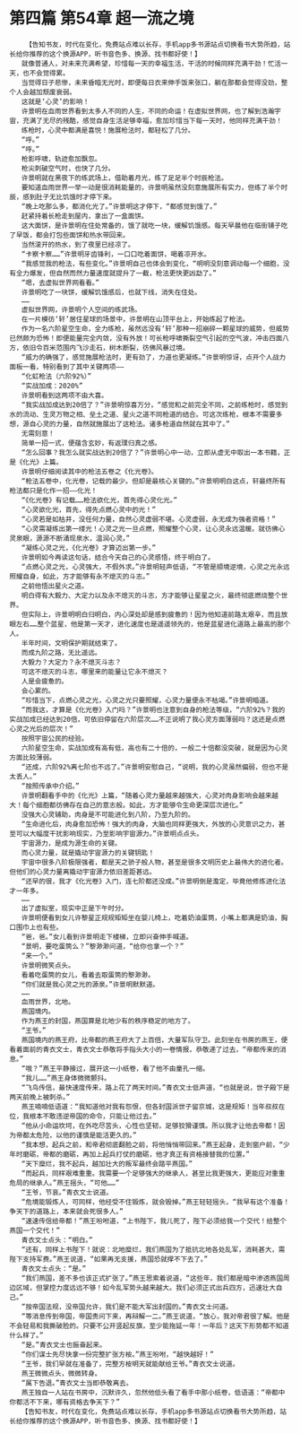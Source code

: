 # 第四篇 第54章 超一流之境
        【告知书友，时代在变化，免费站点难以长存，手机app多书源站点切换看书大势所趋，站长给你推荐的这个换源APP，听书音色多、换源、找书都好使！】
       就像普通人，对未来充满希望，珍惜每一天的幸福生活，干活的时候同样充满干劲！忙活一天，也不会觉得累。
       当觉得日子悲惨，未来昏暗无光时，即便每日衣来伸手饭来张口，躺在那都会觉得没劲，整个人会越加颓废衰弱。
       这就是‘心灵’的影响！
       许景明在血雨世界看到太多人不同的人生，不同的命运！在虚拟世界网，也了解到浩瀚宇宙，充满了无尽的残酷，感觉自身生活足够幸福，愈加珍惜当下每一天时，他同样充满干劲！
       练枪时，心灵中都满是喜悦！施展枪法时，都轻松了几分。
       “呼。”
       “呼。”
       枪影呼啸，轨迹愈加飘忽。
       枪尖刺破空气时，也快了几分。
       许景明就在黑夜下的练武场上，借助着月光，练了足足半个时辰枪法。
       要知道血雨世界一举一动是很消耗能量的，许景明虽然没刻意施展所有实力，但练了半个时辰，感到肚子无比饥饿时才停下来。
       “晚上吃那么多，都消化光了。”许景明这才停下，“都感觉到饿了。”
       赶紧持着长枪走到屋内，拿出了一盒面饼。
       这大面饼，是许景明在住处常备的，饿了就吃一块，缓解饥饿感。每天早晨他在临街铺子吃了早饭，都会打包些面饼和热水带回来。
       当然滚开的热水，到了夜里已经凉了。
       “卡察卡察……”许景明牙齿锋利，一口口吃着面饼，喝着凉开水。
       “我感觉我的枪法，有些变化。”许景明自己也体会到变化，“明明没刻意调动每一个细胞，没有全力爆发，但自然而然力量速度就提升了一截，枪法更快更凶勐了。”
       “嗯，去虚拟世界网看看。”
       许景明吃了一块饼，缓解饥饿感后，也就下线，消失在住处。
       ……
       虚拟世界网，许景明个人空间的练武场。
       在一片模彷‘轩’居住星球的场景中，许景明在山顶平台上，开始练起了枪法。
       作为一名六阶星空生命，全力练枪，虽然远没有‘轩’那种一招崩碎一颗星球的威势，但威势已然颇为恐怖！即便能量完全内敛，没有外放！可长枪呼啸撕裂空气引起的空气波，冲击四面八方，依旧令百米范围内飞沙走石，树木断裂，彷佛风暴过境。
       “威力的确强了，感觉施展枪法时，更有劲了，力道也更凝练。”许景明惊讶，点开个人战力面板一看，特别看到了其中关键两项——
       “化虹枪法（六阶92%）”
       “实战加成：2020%”
       许景明看到这两项不由大喜。
       “我实战加成达到20倍了？”许景明惊喜万分，“感觉和之前完全不同，之前练枪时，感觉到水的流动、生灵万物之相、垒土之道、星火之道不同枪道的结合。可这次练枪，根本不需要多想，源自心灵的力量，自然就施展出了这枪法。诸多枪道自然就在其中了。”
       无需刻意！
       简单一招一式，便蕴含玄妙，有返璞归真之感。
       “怎么回事？我怎么就实战达到20倍了？”许景明心中一动，立即从虚无中取出一本书籍，正是《化光》上篇。
       许景明仔细阅读其中的枪法五卷之《化光卷》。
       “枪法五卷中，化光卷，记载的最少。但却是最核心关键的。”许景明明白这点，轩最终所有枪法都只是化作一招——化光！
       “《化光卷》有记载……枪法欲化光，首先得心灵化光。”
       “心灵欲化光，首先，得先点燃心灵中的光！”
       “心灵若是如枯井，没任何力量，自然心灵虚弱不堪。心灵虚弱，永无成为强者资格！”
       “心灵需凝练出第一缕光！心灵之光一旦点燃，照耀整个心灵，让心灵永远温暖。就彷佛心灵泉眼，源源不断涌现泉水，温润心灵。”
       “凝练心灵之光，《化光卷》才算迈出第一步。”
       许景明如今再读这句话，结合今天自己的心灵感悟，终于明白了。
       “点燃心灵之光，心灵强大，不假外求。”许景明轻声低语，“不管是顺境逆境，心灵之光永远照耀自身，如此，方才能够有永不熄灭的斗志。”
       之前他悟出星火之道。
       明白得有大毅力、大定力以及永不熄灭的斗志，方才能够让星星之火，最终彻底燃烧整个世界。
       但实际上，许景明明白归明白，内心深处却是感到疲惫的！因为他知道前路太艰辛，而且放眼左右……整个蓝星，他是第一天才，进化速度也是遥遥领先的，他是蓝星进化道路上最高的那个人。
       半年时间，文明保护期就结束了。
       而成九阶之路，无比遥远。
       大毅力？大定力？永不熄灭斗志？
       可这不熄灭的斗志，哪里来的能量让它永不熄灭？
       人是会疲惫的。
       会心累的。
       “珍惜当下，点燃心灵之光，心灵之光只要照耀，心灵力量便永不枯竭。”许景明暗道。
       “而我这，才算是《化光卷》入门吗？”许景明也注意到自身的枪法等级，“六阶92%？我的实战加成已经达到20倍，可依旧停留在六阶层次……不正说明了我心灵方面薄弱吗？这还是点燃心灵之光后的层次！”
       按照宇宙公民的经验。
       六阶星空生命，实战加成有高有低，高也有二十倍的，一般二十倍都没突破，就是因为心灵方面比较薄弱。
       “还成，六阶92%离七阶也不远了。”许景明安慰自己，“说明，我的心灵虽然偏弱，但也不是太丢人。”
       “按照传承中介绍。”
       许景明翻看手中的《化光》上篇，“随着心灵力量越来越强大，心灵对肉身影响会越来越大！每个细胞都彷佛存在自己的意志般。如此，方才能够令生命更深层次进化。”
       没强大心灵辅助，肉身是不可能进化到八阶，乃至九阶的。
       “生命进化后，肉身愈加恐怖！强大的肉身，大脑也同样更强大，外放的心灵意识之力，甚至可以大幅度干扰影响现实，乃至影响宇宙源力。”许景明点点头。
       宇宙源力，是成为源生命的关键。
       而心灵力量，就是撬动宇宙源力的关键钥匙！
       宇宙中很多八阶极限强者，都是天之骄子般人物，甚至是很多文明历史上最伟大的进化者。但他们的心灵力量离撬动宇宙源力依旧差距甚远。
       “还早的很，我才《化光卷》入门，连七阶都还没成。”许景明倒是澹定，毕竟他修炼进化法才一年多。
       ……
       出了虚拟室，现实中正是下午时分。
       许景明便看到女儿许黎星正规规矩矩坐在婴儿椅上，吃着奶油蛋筒，小嘴上都满是奶油，胸口围巾上也有些。
       “爸，爸。”女儿看到许景明走下楼梯，立即兴奋伸手喊道。
       “景明，要吃蛋筒么？”黎渺渺问道，“给你也拿一个？”
       “来一个。”
       许景明微笑点头。
       看着吃蛋筒的女儿，看着去取蛋筒的黎渺渺。
       “你们就是我心灵之光的源泉。”许景明默默道。
       ……
       血雨世界，北地。
       燕国境内。
       作为燕王的封国，燕国算是北地少有的秩序稳定的地方了。
       “王爷。”
       燕国境内的燕王府，比帝都的燕王府大了上百倍，大量军队守卫。此刻坐在书房的燕王，便看着面前的青衣文士，青衣文士恭敬将手指头大小的一卷情报，恭敬递了过去，“帝都传来的消息。”
       “哦？”燕王平静接过，展开这一小纸卷，看了他不由童孔一缩。
       “我儿……”燕王身体微微颤抖。
       “飞鸟传信，最快速度传来，路上花了两天时间。”青衣文士低声道，“也就是说，世子殿下是两天前晚上被刺杀。”
       燕王喃喃低语道：“我知道他对我有怨恨，但各封国派世子留京城，这是规矩！当年叔叔在位，我根本不敢违逆帝国的命令，只能让他过去。”
       “他从小命运坎坷，在外吃尽苦头，心性也坚韧，足够狡猾谨慎。所以我才让他去帝都！因为帝都太危险，以他的谨慎是能活更久的。”
       “我本想，起兵之前，和帝君彻底翻脸之前，将他悄悄带回来。”燕王起身，走到窗户前，“少年时磨砺，帝都的磨砺，再加上起兵打仗的磨砺，他才真正有资格接替我的位置。”
       “天下糜烂，我不起兵，越加壮大的叛军最终会踏平燕国。”
       “而起兵，同样艰难重重。我需要一个足够强大的继承人，甚至比我更强大，更能应对重重危局的继承人。”燕王摇头，“可他……”
       “王爷，节哀。”青衣文士说道。
       “危境能锻炼人，可同样，他经受不住锻炼，就会毁掉。”燕王轻轻摇头，“我早有这个准备！争天下的道路上，本来就会死很多人。”
       “速速传信给帝都！”燕王吩咐道，“上书陛下，我儿死了，陛下必须给我一个交代！给整个燕国一个交代！”
       青衣文士点头：“明白。”
       “还有，同样上书陛下！就说：北地糜烂，我们燕国为了抵抗北地各处乱军，消耗甚大，需陛下支持军费。”燕王说道，“如果再无支援，燕国恐就撑不下去了。”
       青衣文士点头：“是。”
       “我们燕国，差不多也该正式扩张了。”燕王思索着说道，“这些年，我们都是暗中渗透燕国周边区域，但掌控力度远远不够！如今乱军势头越来越大。我们必须正式出兵四方，迅速壮大自己。”
       “按帝国法规，没帝国允许，我们是不能大军出封国的。”青衣文士问道。
       “等消息传到帝国，帝国责问下来，再辩解一二。”燕王说道，“放心，我对帝君很了解。他是不会轻易和我撕破脸的。只要不公开竖起反旗，至少能拖延一年！一年后？这天下形势都不知道什么样了。”
       “是。”青衣文士也振奋起来。
       “你们谋士先尽快拿一份完整扩张方桉。”燕王吩咐，“越快越好！”
       “王爷，我们早就在准备了，完整方桉明天就能献给王爷。”青衣文士说道。
       燕王微微点头，微微转身。
       “属下告退。”青衣文士当即恭敬离去。
       燕王独自一人站在书房中，沉默许久，忽然他低头看了看手中那小纸卷，低语道：“帝都中你都活不下来，哪有资格去争天下？”
       【告知书友，时代在变化，免费站点难以长存，手机app多书源站点切换看书大势所趋，站长给你推荐的这个换源APP，听书音色多、换源、找书都好使！】